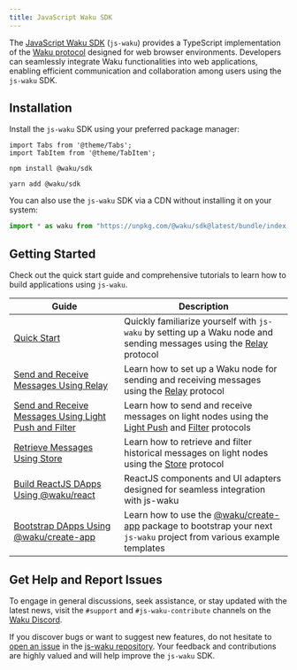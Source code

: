 ```yaml
---
title: JavaScript Waku SDK
---
```


The [JavaScript Waku SDK](https://github.com/waku-org/js-waku) (`js-waku`) provides a TypeScript implementation of the [Waku protocol](/) designed for web browser environments. Developers can seamlessly integrate Waku functionalities into web applications, enabling efficient communication and collaboration among users using the `js-waku` SDK.

## Installation

Install the `js-waku` SDK using your preferred package manager:

```mdx-code-block
import Tabs from '@theme/Tabs';
import TabItem from '@theme/TabItem';
```

<Tabs>
<TabItem value="npm" label="npm">

```shell
npm install @waku/sdk
```

</TabItem>
<TabItem value="yarn" label="Yarn">

```shell
yarn add @waku/sdk
```

</TabItem>
</Tabs>

You can also use the `js-waku` SDK via a CDN without installing it on your system:

```js
import * as waku from "https://unpkg.com/@waku/sdk@latest/bundle/index.js";
```

## Getting Started

Check out the quick start guide and comprehensive tutorials to learn how to build applications using `js-waku`.

| Guide | Description |
| - | - |
| [Quick Start](/guides/js-waku/quick-start) | Quickly familiarize yourself with `js-waku` by setting up a Waku node and sending messages using the [Relay](/overview/concepts/protocols#relay) protocol |
| [Send and Receive Messages Using Relay](/guides/js-waku/relay-send-receive) | Learn how to set up a Waku node for sending and receiving messages using the [Relay](/overview/concepts/protocols#relay) protocol |
| [Send and Receive Messages Using Light Push and Filter](/guides/js-waku/light-send-receive) | Learn how to send and receive messages on light nodes using the [Light Push](/overview/concepts/protocols#light-push) and [Filter](/overview/concepts/protocols#filter) protocols |
| [Retrieve Messages Using Store](/guides/js-waku/store-retrieve-messages) | Learn how to retrieve and filter historical messages on light nodes using the [Store](/overview/concepts/protocols#store) protocol |
| [Build ReactJS DApps Using @waku/react](/guides/js-waku/build-waku-react) | ReactJS components and UI adapters designed for seamless integration with js-waku |
| [Bootstrap DApps Using @waku/create-app](/guides/js-waku/waku-create-app) | Learn how to use the [@waku/create-app](https://www.npmjs.com/package/@waku/create-app) package to bootstrap your next `js-waku` project from various example templates |

## Get Help and Report Issues

To engage in general discussions, seek assistance, or stay updated with the latest news, visit the `#support` and `#js-waku-contribute` channels on the [Waku Discord](https://discord.waku.org).

If you discover bugs or want to suggest new features, do not hesitate to [open an issue](https://github.com/waku-org/js-waku/issues/new/) in the [js-waku repository](https://github.com/waku-org/js-waku). Your feedback and contributions are highly valued and will help improve the `js-waku` SDK.